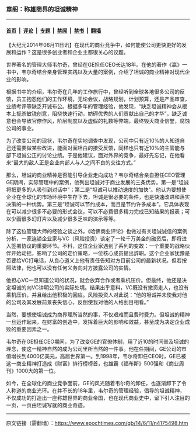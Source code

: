 ### 章阁：称雄商界的坦诚精神

---

#### [首页](../../../..?n4175498) &nbsp;|&nbsp; [评论](../../../../../epoch-comment?n4175498) &nbsp;|&nbsp; [专题](../../../../../epoch-special?n4175498) &nbsp;|&nbsp; [禁闻](../../../../../epoch-news?n4175498) &nbsp;|&nbsp; [禁书](../../../../../books?n4175498) &nbsp;|&nbsp; [翻墙](https://github.com/gfw-breaker/nogfw/blob/master/README.md?n4175498)


<div class="post_content" id="artbody" itemprop="articleBody">
 <!-- article content begin -->
 <p>
  【大纪元2014年06月11日讯】在现代的商业竞争中，如何能使公司更快更好的发展和运作？这是很多创业者和企业主都很关心的议题。
 </p>
 <p>
  世界著名的管理大师韦尔奇，曾经在GE担任CEO长达18年。在他的著作《赢》一书中，韦尔奇结合亲身管理实践以及大量的案例，介绍了坦诚的商业精神对现代企业的影响。
 </p>
 <p>
  根据书中的介绍，韦尔奇在几年的工作旅行中，曾经听到全球各地很多公司的反馈，员工抱怨他们的工作环境，无论会议，战略规划，计划预算，还是产品审查，业绩考评等缺乏开诚布公。根据多年的管理经验，他发现，“缺乏坦诚精神会从根本上扼杀敏锐创意，阻挠快速行动，妨碍优秀的人们贡献出自己的才华”，缺乏诚意也会导致官僚作风，阶层制度以及虚假的礼数等弊端，最终毁灭商业信誉，腐蚀公司的事业。
 </p>
 <p>
  为了改变公司的现状，韦尔奇在实地调查中发现，公司中只有近10%的人知道自己还需要做某些改进，能面对面坦白的接受反馈，同样也只有近10%的主管能与部下坦诚公正的讨论业绩。于是他建议，面对外界的竞争，最好先忘记，在他看来“最大的敌人正是企业内部人与人之间不良的交往方式。”
 </p>
 <p>
  那么，坦诚的商业精神是否能引导企业走向成功？韦尔奇结合亲自担任CEO管理GE期间，实际管理中的案例，他列出坦诚对于商业发展的三条优势。第一是“坦诚将把更多的人吸引到对话中”；第二是“坦诚可以推动速度的加快”。他认为要想使企业在全球化的市场环境中生存下去，坦诚是很必要的条件，也是快速改进和落实决策的一种优势。第三是“坦诚可以节约成本，而且是节约许多成本”。它具体表现在可以减少很多不必要的形式会议，可以不必费很多精力完成已知结果的报表；可以少画很多幻灯片以及减少很多乏味的演示等等。
 </p>
 <p>
  除了这位管理大师的经验之谈之外，《哈佛商业评论》也做过有关坦诚诚信的案例分析，一家连锁企业家与VC（风险投资）谈定了一轮千万美金的融资后，即将进入签署协议的重要环节。不料，这位企业家遇到了系列的变故：一个重要的战略伙伴开始动摇，影响了公司的定价策略，一位核心成员提出辞职。这个企业家犹豫是否要给VC打电话，从良心道义上他有责任告知对方目前公司的最新状况。但若按照法律，他也可以没有任何义务向对方披露公司的实情。
 </p>
 <p>
  他担心VC一旦知道公司的状况，就会放弃合作或者乘机压价。但最终，他还是决定坦诚的向VC讲明公司的实际处境。结果出乎意料，VC既没有撤资走人，也没有乘机压价，并且给出他积极的回应。风险投资人对此说：“他的坦诚并未使我对他的公司及其发展前景丧失信心，反倒使我对他的人格刮目相看。”
 </p>
 <p>
  当然，要想使坦诚成为商界理所当然的事，不仅艰难而且费时费力。但坦诚的精神一旦运作起来，在财富的创造中，发挥着巨大的影响和效益，甚至成为决定企业成败的重要因素之一。
 </p>
 <p>
  韦尔奇在GE担任CEO期间，为了改变GE的官僚体制，用了近10的时间普及坦诚的理念，使这一精神自然的成为公司里所当然的一件事。他在任期间，GE公司的市值增长到4000亿美元，高居世界第一。到1998年，韦尔奇卸任CEO时，GE已被这一商业精神打造成《财富》排行榜榜首，也雄霸《福布斯》500强和《商业周刊》1000大的第一位。
 </p>
 <p>
  如今，在全球化的商业竞争面前，GE的风光随着韦尔奇的卸任，也逐渐卸下了令人称道的商业光环。在并不长的18年里，韦尔奇的管理经验，倡导的坦诚精神，不仅成功的打造出一座称雄世界的商业帝国，也在现代商业史中，留下引人注目的一页，一页由坦诚写就的商业奇迹。
 </p>
 <p>
 </p>
 <!-- article content end -->
 <div id="below_article_ad">
 </div>
</div>


---

原文链接（需翻墙）：https://www.epochtimes.com/gb/14/6/11/n4175498.htm